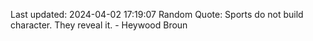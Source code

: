 Last updated: 2024-04-02 17:19:07
Random Quote: Sports do not build character. They reveal it. - Heywood Broun